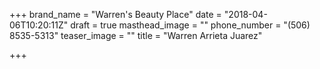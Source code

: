 +++
brand_name = "Warren's Beauty Place"
date = "2018-04-06T10:20:11Z"
draft = true
masthead_image = ""
phone_number = "(506) 8535-5313"
teaser_image = ""
title = "Warren Arrieta Juarez"

+++
